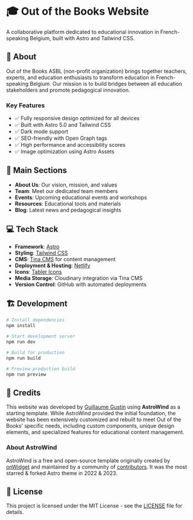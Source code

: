 # 🎓 Out of the Books Website

A collaborative platform dedicated to educational innovation in French-speaking Belgium, built with Astro and Tailwind CSS.

## 🌟 About

Out of the Books ASBL (non-profit organization) brings together teachers, experts, and education enthusiasts to transform education in French-speaking Belgium. Our mission is to build bridges between all education stakeholders and promote pedagogical innovation.

### Key Features

- ✅ Fully responsive design optimized for all devices
- ✅ Built with Astro 5.0 and Tailwind CSS
- ✅ Dark mode support
- ✅ SEO-friendly with Open Graph tags
- ✅ High performance and accessibility scores
- ✅ Image optimization using Astro Assets

## 🚀 Main Sections

- **About Us**: Our vision, mission, and values
- **Team**: Meet our dedicated team members
- **Events**: Upcoming educational events and workshops
- **Resources**: Educational tools and materials
- **Blog**: Latest news and pedagogical insights

## 💻 Tech Stack

- **Framework**: [Astro](https://astro.build/)
- **Styling**: [Tailwind CSS](https://tailwindcss.com/)
- **CMS**: [Tina CMS](https://tina.io/) for content management
- **Deployment & Hosting**: [Netlify](https://netlify.com)
- **Icons**: [Tabler Icons](https://tabler-icons.io/)
- **Media Storage**: Cloudinary integration via Tina CMS
- **Version Control**: GitHub with automated deployments

## 🏗️ Development

```bash
# Install dependencies
npm install

# Start development server
npm run dev

# Build for production
npm run build

# Preview production build
npm run preview
```

## 🙏 Credits

This website was developed by [Guillaume Gustin](https://pwablo.be) using **AstroWind** as a starting template. While AstroWind provided the initial foundation, the website has been extensively customized and rebuilt to meet Out of the Books' specific needs, including custom components, unique design elements, and specialized features for educational content management.

### About AstroWind

AstroWind is a free and open-source template originally created by [onWidget](https://onwidget.com) and maintained by a community of [contributors](https://github.com/onwidget/astrowind/graphs/contributors). It was the most starred & forked Astro theme in 2022 & 2023.

## 📝 License

This project is licensed under the MIT License - see the [LICENSE](./LICENSE.md) file for details.
